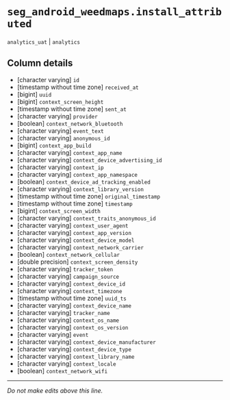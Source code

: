 # `seg_android_weedmaps.install_attributed`
`analytics_uat` | `analytics`

## Column details
* [character varying] `id`
* [timestamp without time zone] `received_at`
* [bigint]    `uuid`
* [bigint]    `context_screen_height`
* [timestamp without time zone] `sent_at`
* [character varying] `provider`
* [boolean]   `context_network_bluetooth`
* [character varying] `event_text`
* [character varying] `anonymous_id`
* [bigint]    `context_app_build`
* [character varying] `context_app_name`
* [character varying] `context_device_advertising_id`
* [character varying] `context_ip`
* [character varying] `context_app_namespace`
* [boolean]   `context_device_ad_tracking_enabled`
* [character varying] `context_library_version`
* [timestamp without time zone] `original_timestamp`
* [timestamp without time zone] `timestamp`
* [bigint]    `context_screen_width`
* [character varying] `context_traits_anonymous_id`
* [character varying] `context_user_agent`
* [character varying] `context_app_version`
* [character varying] `context_device_model`
* [character varying] `context_network_carrier`
* [boolean]   `context_network_cellular`
* [double precision] `context_screen_density`
* [character varying] `tracker_token`
* [character varying] `campaign_source`
* [character varying] `context_device_id`
* [character varying] `context_timezone`
* [timestamp without time zone] `uuid_ts`
* [character varying] `context_device_name`
* [character varying] `tracker_name`
* [character varying] `context_os_name`
* [character varying] `context_os_version`
* [character varying] `event`
* [character varying] `context_device_manufacturer`
* [character varying] `context_device_type`
* [character varying] `context_library_name`
* [character varying] `context_locale`
* [boolean]   `context_network_wifi`

-------------------------------------------------------------------------------
*Do not make edits above this line.*
